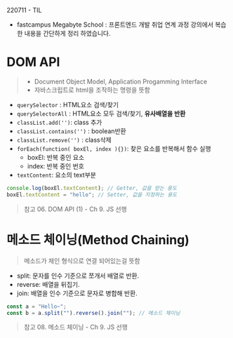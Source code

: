 220711 - TIL

- fastcampus Megabyte School : 프론트엔드 개발 취업 연계 과정 강의에서 복습한 내용을 간단하게 정리 하였습니다.

# DOM API

> - Document Object Model, Application Progamming Interface
> - 자바스크립트로 html을 조작하는 명령을 뜻함

- `querySelector` : HTML요소 검색/찾기
- `querySelectorAll` : HTML요소 모두 검색/찾기, **유사배열을 반환**
- `classList.add('')`: class 추가
- `classList.contains('')` : boolean반환
- `classList.remove('')` : class삭제
- `forEach(function( boxEl, index ){})`: 찾은 요소를 반복해서 함수 실행
  - boxEl: 반복 중인 요소
  - index: 반복 중인 번호
- `textContent`: 요소의 text부분

```js
console.log(boxEl.textContent); // Getter, 값을 얻는 용도
boxEl.textContent = "hello"; // Setter, 값을 지정하는 용도
```

> 참고 06. DOM API (1) - Ch 9. JS 선행

# 메소드 체이닝(Method Chaining)

> 메소드가 체인 형식으로 연결 되어있는걸 뜻함

- split: 문자를 인수 기준으로 쪼개서 배열로 반환.
- reverse: 배열을 뒤집기.
- join: 배열을 인수 기준으로 문자로 병합해 반환.

```js
const a = "Hello~";
const b = a.split("").reverse().join(""); // 메소드 체이닝
```

> 참고 08. 메소드 체이닝 - Ch 9. JS 선행
